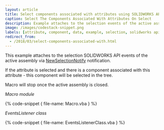 ```yaml
---
layout: article
title: Select components associated with attributes using SOLIDWORKS API
caption: Select The Components Associated With Attributes On Select
description: Example attaches to the selection events of the active assembly
image: /images/codestack-snippet.png
labels: [attribute, component, data, example, selection, solidworks api]
redirect_from:
  - /2018/03/select-components-associated-with.html
---
```

This example attaches to the selection SOLIDWORKS API events of the active assembly via [NewSelectionNotify](http://help.solidworks.com/2018/english/api/sldworksapi/solidworks.interop.sldworks~solidworks.interop.sldworks.dassemblydocevents_newselectionnotifyeventhandler.html) notification.

If the attribute is selected and there is a component associated with this attribute - this component will be selected in the tree.  

Macro will stop once the active assembly is closed.  

*Macro module*

{% code-snippet { file-name: Macro.vba } %}

*EventsListener class*

{% code-snippet { file-name: EventsListenerClass.vba } %}
